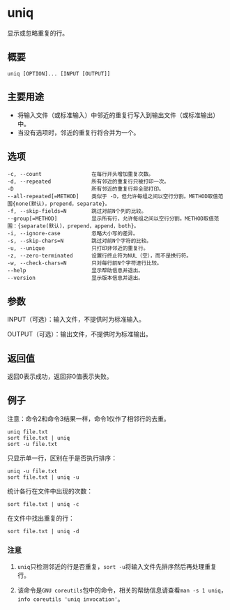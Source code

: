 uniq
===

显示或忽略重复的行。

## 概要

```
uniq [OPTION]... [INPUT [OUTPUT]]
```

## 主要用途

- 将输入文件（或标准输入）中邻近的重复行写入到输出文件（或标准输出）中。
- 当没有选项时，邻近的重复行将合并为一个。


## 选项

```
-c, --count                在每行开头增加重复次数。
-d, --repeated             所有邻近的重复行只被打印一次。
-D                         所有邻近的重复行将全部打印。
--all-repeated[=METHOD]    类似于 -D，但允许每组之间以空行分割。METHOD取值范围{none(默认)，prepend，separate}。
-f, --skip-fields=N        跳过对前N个列的比较。
--group[=METHOD]           显示所有行，允许每组之间以空行分割。METHOD取值范围：{separate(默认)，prepend，append，both}。
-i, --ignore-case          忽略大小写的差异。
-s, --skip-chars=N         跳过对前N个字符的比较。
-u, --unique               只打印非邻近的重复行。
-z, --zero-terminated      设置行终止符为NUL（空），而不是换行符。
-w, --check-chars=N        只对每行前N个字符进行比较。
--help                     显示帮助信息并退出。
--version                  显示版本信息并退出。
```

## 参数

INPUT（可选）：输入文件，不提供时为标准输入。

OUTPUT（可选）：输出文件，不提供时为标准输出。

## 返回值

返回0表示成功，返回非0值表示失败。

## 例子

注意：命令2和命令3结果一样，命令1仅作了相邻行的去重。

```
uniq file.txt
sort file.txt | uniq
sort -u file.txt
```

只显示单一行，区别在于是否执行排序：

```
uniq -u file.txt
sort file.txt | uniq -u
```

统计各行在文件中出现的次数：

```
sort file.txt | uniq -c
```

在文件中找出重复的行：

```
sort file.txt | uniq -d
```


### 注意

1. `uniq`只检测邻近的行是否重复，`sort -u`将输入文件先排序然后再处理重复行。 

2. 该命令是`GNU coreutils`包中的命令，相关的帮助信息请查看`man -s 1 uniq`，`info coreutils 'uniq invocation'`。


